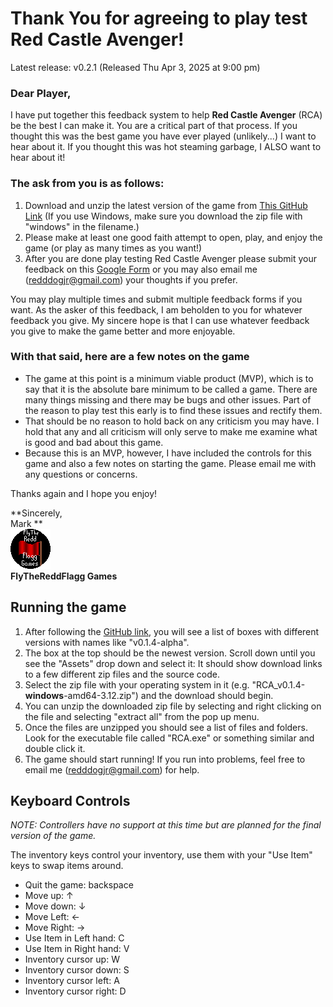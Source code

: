 # Thank You for agreeing to play test Red Castle Avenger!

Latest release: v0.2.1 (Released Thu Apr 3, 2025 at 9:00 pm)

### Dear Player,

I have put together this feedback system to help **Red Castle Avenger** (RCA) be the best I can make it. You are a critical part of that process. If you thought this was the best game you have ever played (unlikely...) I want to hear about it. If you thought this was hot steaming garbage, I ALSO want to hear about it!

### The ask from you is as follows:

1. Download and unzip the latest version of the game from [This GitHub Link](https://github.com/flythereddflagg/RCA/releases) (If you use Windows, make sure you download the zip file with "windows" in the filename.)
2. Please make at least one good faith attempt to open, play, and enjoy the game (or play as many times as you want!)
3. After you are done play testing Red Castle Avenger please submit your feedback on this [Google Form](https://docs.google.com/forms/d/e/1FAIpQLSderlCWcMT3Gautv6mrwIdU-W572MYuIz5tmgwpKpN1ikAwwA/viewform?usp=dialog) or you may also email me ([redddogjr@gmail.com](mailto:redddogjr@gmail.com?subject=RCA%20Feedback&body=What%20did%20you%20think%20of%20RCA?)) your thoughts if you prefer.

You may play multiple times and submit multiple feedback forms if you want. As the asker of this feedback, I am beholden to you for whatever feedback you give. My sincere hope is that I can use whatever feedback you give to make the game better and more enjoyable.

### With that said, here are a few notes on the game

- The game at this point is a minimum viable product (MVP), which is to say that it is the absolute bare minimum to be called a game. There are many things missing and there may be bugs and other issues. Part of the reason to play test this early is to find these issues and rectify them.
- That should be no reason to hold back on any criticism you may have. I hold that any and all criticism will only serve to make me examine what is good and bad about this game.
- Because this is an MVP, however, I have included the controls for this game and also a few notes on starting the game. Please email me with any questions or concerns.

Thanks again and I hope you enjoy!

**Sincerely,<br>Mark **<br>![FlyTheReddFlagg Games Icon](assets/flythereddflagggames_icon.png)<br>**FlyTheReddFlagg Games**

## Running the game

1. After following the [GitHub link](https://github.com/flythereddflagg/RCA/releases), you will see a list of boxes with different versions with names like "v0.1.4-alpha". 
2. The box at the top should be the newest version. Scroll down until you see the "Assets" drop down and select it: It should show download links to a few different zip files and the source code. 
3. Select the zip file with your operating system in it (e.g. "RCA_v0.1.4-**windows**-amd64-3.12.zip") and the download should begin. 
4. You can unzip the downloaded zip file by selecting and right clicking on the file and selecting "extract all" from the pop up menu. 
5. Once the files are unzipped you should see a list of files and folders. Look for the executable file called "RCA.exe" or something similar and double click it. 
6. The game should start running! If you run into problems, feel free to email me ([redddogjr@gmail.com](mailto:redddogjr@gmail.com?subject=RCA%20Feedback&body=What%20did%20you%20think%20of%20RCA?)) for help.

## Keyboard Controls

*NOTE: Controllers have no support at this time but are planned for the final version of the game.*

The inventory keys control your inventory, use them with your "Use Item" keys to swap items around.

- Quit the game: backspace
- Move up: ↑
- Move down: ↓
- Move Left: ←
- Move Right: →
- Use Item in Left hand: C
- Use Item in Right hand: V
- Inventory cursor up: W
- Inventory cursor down: S
- Inventory cursor left: A
- Inventory cursor right: D

